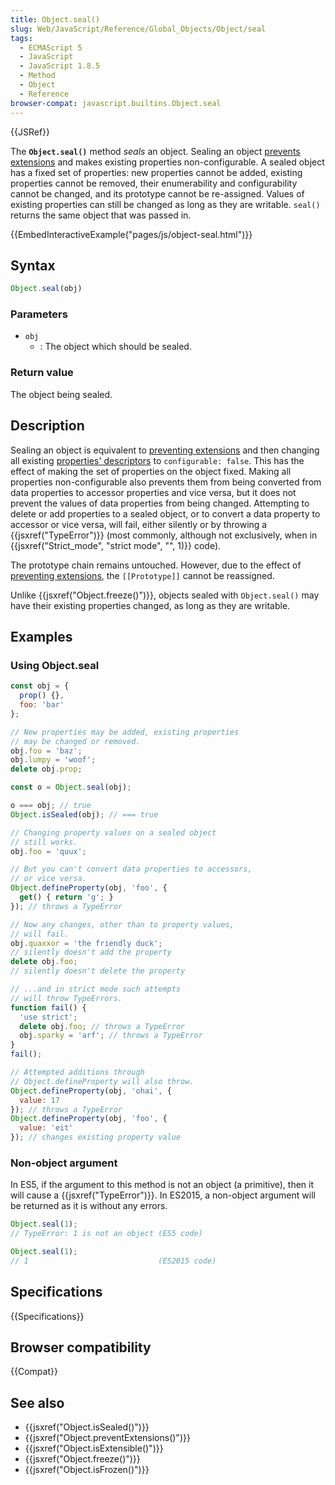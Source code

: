 ```yaml
---
title: Object.seal()
slug: Web/JavaScript/Reference/Global_Objects/Object/seal
tags:
  - ECMAScript 5
  - JavaScript
  - JavaScript 1.8.5
  - Method
  - Object
  - Reference
browser-compat: javascript.builtins.Object.seal
---
```

{{JSRef}}

The **`Object.seal()`** method _seals_ an object. Sealing an object [prevents extensions](/en-US/docs/Web/JavaScript/Reference/Global_Objects/Object/preventExtensions) and makes existing properties non-configurable. A sealed object has a fixed set of properties: new properties cannot be added, existing properties cannot be removed, their enumerability and configurability cannot be changed, and its prototype cannot be re-assigned. Values of existing properties can still be changed as long as they are writable. `seal()` returns the same object that was passed in.

{{EmbedInteractiveExample("pages/js/object-seal.html")}}

## Syntax

```js
Object.seal(obj)
```

### Parameters

- `obj`
  - : The object which should be sealed.

### Return value

The object being sealed.

## Description

Sealing an object is equivalent to [preventing extensions](/en-US/docs/Web/JavaScript/Reference/Global_Objects/Object/preventExtensions) and then changing all existing [properties' descriptors](/en-US/docs/Web/JavaScript/Reference/Global_Objects/Object/defineProperty#description) to `configurable: false`. This has the effect of making the set of properties on the object fixed. Making all properties non-configurable
also prevents them from being converted from data properties to accessor properties and
vice versa, but it does not prevent the values of data properties from being changed.
Attempting to delete or add properties to a sealed object, or to convert a data property
to accessor or vice versa, will fail, either silently or by throwing a
{{jsxref("TypeError")}} (most commonly, although not exclusively, when in
{{jsxref("Strict_mode", "strict mode", "", 1)}} code).

The prototype chain remains untouched. However, due to the effect of [preventing extensions](/en-US/docs/Web/JavaScript/Reference/Global_Objects/Object/preventExtensions), the `[[Prototype]]` cannot be reassigned.

Unlike {{jsxref("Object.freeze()")}}, objects sealed with `Object.seal()` may have their existing
properties changed, as long as they are writable.

## Examples

### Using Object.seal

```js
const obj = {
  prop() {},
  foo: 'bar'
};

// New properties may be added, existing properties
// may be changed or removed.
obj.foo = 'baz';
obj.lumpy = 'woof';
delete obj.prop;

const o = Object.seal(obj);

o === obj; // true
Object.isSealed(obj); // === true

// Changing property values on a sealed object
// still works.
obj.foo = 'quux';

// But you can't convert data properties to accessors,
// or vice versa.
Object.defineProperty(obj, 'foo', {
  get() { return 'g'; }
}); // throws a TypeError

// Now any changes, other than to property values,
// will fail.
obj.quaxxor = 'the friendly duck';
// silently doesn't add the property
delete obj.foo;
// silently doesn't delete the property

// ...and in strict mode such attempts
// will throw TypeErrors.
function fail() {
  'use strict';
  delete obj.foo; // throws a TypeError
  obj.sparky = 'arf'; // throws a TypeError
}
fail();

// Attempted additions through
// Object.defineProperty will also throw.
Object.defineProperty(obj, 'ohai', {
  value: 17
}); // throws a TypeError
Object.defineProperty(obj, 'foo', {
  value: 'eit'
}); // changes existing property value
```

### Non-object argument

In ES5, if the argument to this method is not an object (a primitive), then it will
cause a {{jsxref("TypeError")}}. In ES2015, a non-object argument will be returned as it is without any errors.

```js
Object.seal(1);
// TypeError: 1 is not an object (ES5 code)

Object.seal(1);
// 1                             (ES2015 code)
```

## Specifications

{{Specifications}}

## Browser compatibility

{{Compat}}

## See also

- {{jsxref("Object.isSealed()")}}
- {{jsxref("Object.preventExtensions()")}}
- {{jsxref("Object.isExtensible()")}}
- {{jsxref("Object.freeze()")}}
- {{jsxref("Object.isFrozen()")}}
